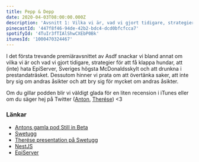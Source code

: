 ```yaml
---
title: Pepp & Depp
date: 2020-04-03T08:00:00.000Z
description: 'Avsnitt 1: Vilka vi är, vad vi gjort tidigare, strategier för att få klappa hundar, att drunkna i prestandaträsket, Sveriges högsta McDonaldsskylt och mycket annat.'
pinecastId: '447f8f46-94de-42b2-bdc4-dcd0bfcfcca7'
spotifyId: '4TuIr3fTIAlShwCXEbP0Bk'
itunesId: '1000470324467'
---
```


I det första trevande premiäravsnittet av Asdf snackar vi bland annat om vilka vi är och vad vi gjort tidigare, strategier för att få klappa hundar, att (inte) hata EpiServer, Sveriges högsta McDonaldsskylt och att drunkna i prestandaträsket. Dessutom hinner vi prata om att övertänka saker, att inte bry sig om andras åsikter och att bry sig för mycket om andras åsikter.

Om du gillar podden blir vi väldigt glada för en liten recension i iTunes eller om du säger hej på Twitter ([Anton](https://twitter.com/Awnton), [Therése](https://twitter.com/tkomstadius)) <3

### Länkar

- [Antons gamla pod Still in Beta](https://podcasts.apple.com/se/podcast/still-in-beta/id1174070946)
- [Swetugg](https://swetugg.se/)
- [Therése presentation på Swetugg](https://www.youtube.com/watch?v=5CgsfdR1jCY)
- [NestJS](https://nestjs.com/)
- [EpiServer](https://www.episerver.se/)
